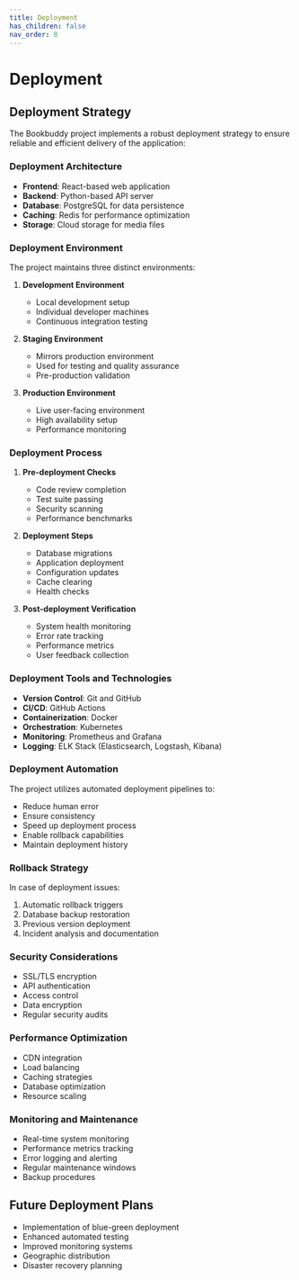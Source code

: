 ```yaml
---
title: Deployment
has_children: false
nav_order: 8
---
```


# Deployment
## Deployment Strategy

The Bookbuddy project implements a robust deployment strategy to ensure reliable and efficient delivery of the application:

### Deployment Architecture

- **Frontend**: React-based web application
- **Backend**: Python-based API server
- **Database**: PostgreSQL for data persistence
- **Caching**: Redis for performance optimization
- **Storage**: Cloud storage for media files

### Deployment Environment

The project maintains three distinct environments:

1. **Development Environment**
   - Local development setup
   - Individual developer machines
   - Continuous integration testing

2. **Staging Environment**
   - Mirrors production environment
   - Used for testing and quality assurance
   - Pre-production validation

3. **Production Environment**
   - Live user-facing environment
   - High availability setup
   - Performance monitoring

### Deployment Process

1. **Pre-deployment Checks**
   - Code review completion
   - Test suite passing
   - Security scanning
   - Performance benchmarks

2. **Deployment Steps**
   - Database migrations
   - Application deployment
   - Configuration updates
   - Cache clearing
   - Health checks

3. **Post-deployment Verification**
   - System health monitoring
   - Error rate tracking
   - Performance metrics
   - User feedback collection

### Deployment Tools and Technologies

- **Version Control**: Git and GitHub
- **CI/CD**: GitHub Actions
- **Containerization**: Docker
- **Orchestration**: Kubernetes
- **Monitoring**: Prometheus and Grafana
- **Logging**: ELK Stack (Elasticsearch, Logstash, Kibana)

### Deployment Automation

The project utilizes automated deployment pipelines to:
- Reduce human error
- Ensure consistency
- Speed up deployment process
- Enable rollback capabilities
- Maintain deployment history

### Rollback Strategy

In case of deployment issues:
1. Automatic rollback triggers
2. Database backup restoration
3. Previous version deployment
4. Incident analysis and documentation

### Security Considerations

- SSL/TLS encryption
- API authentication
- Access control
- Data encryption
- Regular security audits

### Performance Optimization

- CDN integration
- Load balancing
- Caching strategies
- Database optimization
- Resource scaling

### Monitoring and Maintenance

- Real-time system monitoring
- Performance metrics tracking
- Error logging and alerting
- Regular maintenance windows
- Backup procedures

## Future Deployment Plans

- Implementation of blue-green deployment
- Enhanced automated testing
- Improved monitoring systems
- Geographic distribution
- Disaster recovery planning
